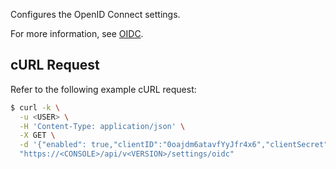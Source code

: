 Configures the OpenID Connect settings.

For more information, see [OIDC](https://docs.paloaltonetworks.com/prisma/prisma-cloud/30/prisma-cloud-compute-edition-admin/authentication/oidc).

## cURL Request

Refer to the following example cURL request:

```bash
$ curl -k \
  -u <USER> \
  -H 'Content-Type: application/json' \
  -X GET \
  -d '{"enabled": true,"clientID":"0oajdm6atavfYyJfr4x6","clientSecret":{"encrypted":"rnEk+1be20FLv+BYnDX4s5/T0NOb49hkNkaZQtgiF7K2s65"},"groupScope":"groups","groupClaim":"groups","openIDIssuesURL":"https://ss-123456.okta.com","providerAlias":"oidc_okta_ss"}' \
  "https://<CONSOLE>/api/v<VERSION>/settings/oidc"
```